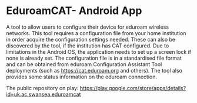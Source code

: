 # EduroamCAT- Android App
A tool to allow users to configure their device for eduroam wireless networks. This tool requires a configuration file from your home institution in order acquire the configuration settings needed. These can also be discovered by the tool, if the institution has CAT configured.
Due to limitations in the Android OS, the application needs to set up a screen lock if none is already set. 
The configuration file is in a standardised file format and can be obtained from eduroam Configuration Assistant Tool deployments (such as https://cat.eduroam.org and others). 
The tool also provides some status information on the eduroam connection.

The public repository on play: https://play.google.com/store/apps/details?id=uk.ac.swansea.eduroamcat

